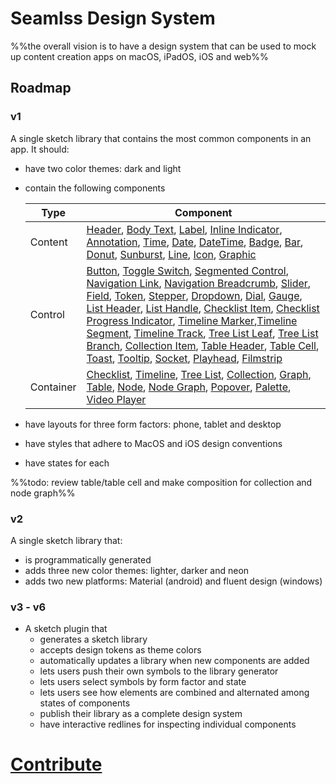 # Seamlss Design System
%%the overall vision is to have a design system that can be used to mock up content creation apps on macOS, iPadOS, iOS and web%%
## Roadmap
### v1
A single sketch library that contains the most common components in an app.
It should:
* have two color themes: dark and light
* contain the following components

  | Type    | Component |
  | ------- | --------- |
  | Content | [Header](./Components.md#Header), [Body Text](./Components.md#body%20text), [Label](./Components.md#label), [Inline Indicator](./Components.md#inline%20indicator), [Annotation](./Components.md#annotation), [Time](./Components.md#time), [Date](./Components.nd#date), [DateTime](./Components.md#datetime), [Badge](./Components.md#badge), [Bar](./Components.md#bar), [Donut](./Components.md#donut), [Sunburst](./Components.md#sunburst), [Line](./Components.md#line), [Icon](./Components.md#icon), [Graphic](./Components.md#graphic)           |
  | Control | [Button](./Components.md#button), [Toggle Switch](./Components.md#toggle%20switch), [Segmented Control](./Components.md#segmented%20control), [Navigation Link](./Components.md#navigation%link), [Navigation Breadcrumb](./Components.md#navigation%20breadcrumb), [Slider](./Components.md#slider), [Field](./Components.md#field), [Token](./Components.md#token), [Stepper](./Components.md#stepper), [Dropdown](./Components.md#dropdown), [Dial](./Components.md#dial), [Gauge](./Components.md#gauge), [List Header](./Components.md#list%20header), [List Handle](./Components.md#list%20handle), [Checklist Item](./Components.md#checklist%20item), [Checklist Progress Indicator](./Components.md#checklist%20progress%20indicator), [Timeline Marker](./Components.md#timeline%20marker),[Timeline Segment](./Components.md#timeline%20segment), [Timeline Track](./Components.md#timeline%20track), [Tree List Leaf](./Components.md#tree%20list%20leaf), [Tree List Branch](./Components.md#tree%20list%20branch), [Collection Item](./Components.md#collection%20item), [Table Header](./Components.md#table%20header), [Table Cell](./Components.md#table%20header), [Toast](./Components.md#toast), [Tooltip](./Components.md#tooltip), [Socket](./Components.md#socket), [Playhead](./Components.md#playhead), [Filmstrip](./Components.md#filmstrip)          |
  | Container        | [Checklist](./Components.md#checklist), [Timeline](./Components.md#timeline), [Tree List](./Components.md#tree%20list), [Collection](./Components.md#collection), [Graph](./Components.md#graph), [Table](./Components.md#table), [Node](./Components.md#node), [Node Graph](./Components.md#node%20graph), [Popover](./Components.md#popover), [Palette](./Components.md#palette), [Video Player](./Components.md#video%20player)          |

* have layouts for three form factors: phone, tablet and desktop
* have styles that adhere to MacOS and iOS design conventions
* have states for each

%%todo: review table/table cell and make composition for collection and node graph%%

### v2
A single sketch library that:
* is programmatically generated
* adds three new color themes: lighter, darker and neon
* adds two new platforms: Material (android) and fluent design (windows)
### v3 - v6
* A sketch plugin that
	* generates a sketch library
	* accepts design tokens as theme colors
	* automatically updates a library when new components are added
	* lets users push their own symbols to the library generator
	* lets users select symbols by form factor and state
	* lets users see how elements are combined and alternated among states of components
	* publish their library as a complete design system
	* have interactive redlines for inspecting individual components
# [Contribute](./CONTRIBUTE.md)
